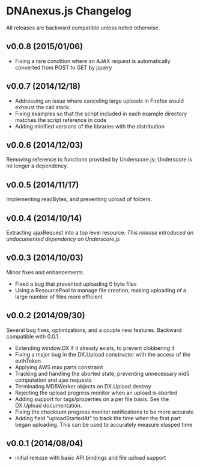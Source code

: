 # DNAnexus.js Changelog #

All releases are backward compatible unless noted otherwise.

## v0.0.8 (2015/01/06) ##
- Fixing a rare condition where an AJAX request is automatically converted from POST to GET by jquery

## v0.0.7 (2014/12/18) ##
- Addressing an issue where canceling large uploads in Firefox would exhaust the call stack.
- Fixing examples so that the script included in each example directory matches the script reference in code
- Adding minified versions of the libraries with the distribution

## v0.0.6 (2014/12/03) ##
Removing reference to functions provided by Underscore.js; Underscore is no longer a dependency.

## v0.0.5 (2014/11/17) ##
 Implementing readBytes, and preventing upload of folders.

## v0.0.4 (2014/10/14) ##
 Extracting ajaxRequest into a top level resource. *This release introduced an undocumented dependency on Underscore.js*

## v0.0.3 (2014/10/03) ##
 Minor fixes and enhancements.

 - Fixed a bug that prevented uploading 0 byte files
 - Using a ResourcePool to manage file creation, making uploading of a large number of files more efficient

## v0.0.2 (2014/09/30) ##
 Several bug fixes, optimizations, and a couple new features. Backward compatible with 0.0.1.

 - Extending window.DX if it already exists, to prevent clobbering it
 - Fixing a major bug in the DX.Upload constructor with the access of the authToken
 - Applying AWS max parts constraint
 - Tracking and handling the aborted state, preventing unnecessary md5 computation and ajax requests
 - Terminating MD5Worker objects on DX.Upload.destroy
 - Rejecting the upload progress monitor when an upload is aborted
 - Adding support for tags/properties on a per file basis. See the DX.Upload documentation.
 - Fixing the checksum progress monitor notifications to be more accurate
 - Adding field "uploadStartedAt" to track the time when the first part began uploading. This can be used to accurately measure elasped time

## v0.0.1 (2014/08/04) ##
 - initial release with basic API bindings and file upload support
